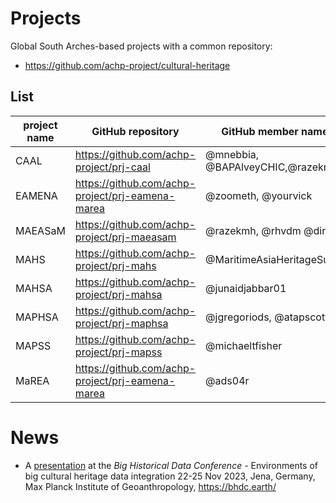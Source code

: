 # Projects

Global South Arches-based projects with a common repository:

* https://github.com/achp-project/cultural-heritage

## List

| project name | GitHub repository                                | GitHub member names             | project url                                       |
|--------------|--------------------------------------------------|-------------------------------- |---------------------------------------------------|
| CAAL         | https://github.com/achp-project/prj-caal         | @mnebbia, @BAPAlveyCHIC,@razekmh| https://uclcaal.org/                              |
| EAMENA       | https://github.com/achp-project/prj-eamena-marea | @zoometh, @yourvick             | http://eamena.arch.ox.ac.uk/                      |
| MAEASaM       | https://github.com/achp-project/prj-maeasam  | @razekmh, @rhvdm @dir21         | https://maeasam.org/                              |
| MAHS         | https://github.com/achp-project/prj-mahs         | @MaritimeAsiaHeritageSurvey     | https://maritimeasiaheritage.cseas.kyoto-u.ac.jp/ |
| MAHSA        | https://github.com/achp-project/prj-mahsa        | @junaidjabbar01                 | https://www.mahsa.arch.cam.ac.uk/                 |
| MAPHSA       | https://github.com/achp-project/prj-maphsa       | @jgregoriods, @atapscott        | https://www.upf.edu/web/maphsa                    |
| MAPSS        | https://github.com/achp-project/prj-mapss        | @michaeltfisher                 | https://mapss.shh.mpg.de/info/                    |
| MaREA        | https://github.com/achp-project/prj-eamena-marea | @ads04r                         | https://marea.soton.ac.uk/                        |

# News

* A [presentation](https://colab.research.google.com/github/achp-project/cultural-heritage/blob/main/presentation/bhdc/rm_compar.ipynb) at the *Big Historical Data Conference* - Environments of big cultural heritage data integration
22-25 Nov 2023, Jena, Germany, Max Planck Institute of Geoanthropology, https://bhdc.earth/ 
